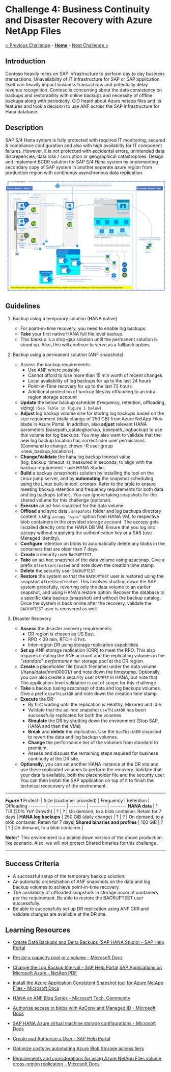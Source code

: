 # Challenge 4: Business Continuity and Disaster Recovery with Azure NetApp Files

[< Previous Challenge](./03-SAP-Security.md) - **[Home](../README.md)** - [Next Challenge >](./05-PowerApps.md)

## Introduction

Contoso heavily relies on SAP infrastructure to perform day to day business transactions. Unavailability of IT infrastructure for SAP or SAP application itself can heavily impact business transactions and potentially delay revenue recognition. Contoso is concerning about the data consistency on backups and restorability with online backups and necessity of offline backups along with periodicity. CIO heard about Azure netapp files and its features and took a decision to use ANF across the SAP infrastructure for Hana database.  

## Description

SAP S/4 Hana system is fully protected with required IT monitoring, secured & compliance configuration and also with high availabitly for IT component failures. However, it is not protected with accidental errors, unintended data discrepencies, data loss / corruption or geographical catastrophies. Design and implement BCDR solution for SAP S/4 Hana system by implementing secondary copy of SAP system in another seperate azure region from production region with continuous asynchronous data replication.

![Backup and Disaster Recovery - HANA on ANF](Images/Challenge4Arch.PNG)

## Guidelines

1. Backup using a temporary solution (HANA native)
	- For point-in-time recovery, you need to enable log backups.
	- **Take** your first native HANA full file level backup.
	- This backup is a stop-gap solution until the permanent solution is stood up. Also, this will continue to serve as a fallback option.
2. Backup using a permanent solution (ANF snapshots)
	- Assess the backup requirements:
		- Use ANF where possible
		- Cannot afford to lose more than 15 min worth of recent changes
		- Local availability of log backups for up to the last 24 hours
		- Point-in-Time recovery for up to the last 72 hours
		- Additional protection of backup files by offloading to an intra region storage account
	- **Update** the below backup schedule (frequency, retention, offloading, sizing)  `(See Table in Figure 1 below)`
	- **Adjust** log backup volume size for storing log backups based on the size requirement (daily change of 250 GB) from Azure NetApp Files blade in Azure Portal. In addition, also **adjust** relevant HANA parameters (basepath_catalogbackup, basepath_logbackup) to use this volume for log backups. You may also want to validate that the new log backup location has correct <sid>adm user permissions. (Command to change: chown -R user:group <new_backup_location>). 
	- **Change/Validate** the hana log backup timeout value (log_backup_timeout_s),measured in seconds, to align with the backup requirement - use HANA Studio. 
	- **Build** a backup (snapshots) solution by installing the tool on the Linux jump server, and by **automating** the snapshot scheduling using the Linux built-in tool, crontab. Refer to the table to ensure meeting backup retention and frequency requirements for both data and log backups (other). You can ignore taking snapshots for the shared volume for this challenge (optional).
	- **Execute** an ad-hoc snapshot for the data volume.
	- **Offload** and sync data `.snapshots` folder and log backups directory content, using `azcopy "sync"` option from HANA VM, to respective blob containers in the provided storage account. The azcopy gets installed directly onto the HANA DB VM. Ensure that you log into azcopy without supplying the authentication key or a SAS (use Managed Identity).
	- **Configure** retention on blobs to automatically delete any blobs in the containers that are older than 7 days.
	- **Create** a security user `BACKUPTEST`.
	- **Take** an ad-hoc snapshot of the data volume using azacsnap. Give a prefix `AfterUserCreated` and note down the creation time stamp.
	- **Delete** the security user `BACKUPTEST`
	- **Restore** the system so that the `BACKUPTEST` user is restored using the snapshot `AfterUserCreated`. This involves shutting down the SAP system gracefully, reverting only the data volume to an earlier snapshot, and using HANA's restore option: Recover the database to a specific data backup (snapshot) and without the backup catalog. Once the system is back online after the recovery, validate the `BACKUPTEST` user is recovered as well.

3. Disaster Recovery
	- **Assess** the disaster recovery requirements:
		- DR region is chosen as US East.
		- RPO < 30 min, RTO < 4 hrs.	
		- Inter-region DR using storage replication capabilities
	- **Set up** ANF storage replication (CRR) to meet the RPO. This also requires creating the ANF account and the replicating volumes in the *"standard" performance tier* storage pool at the DR region.
	- **Create** a placeholder file (touch filename) under the data volume (/hana/data/<SID>/mnt00001/) and note down the timestamp. Optionally, you can also create a security user `DRTEST` in HANA, but note that The application-level validation is out of scope for this challenge
	- **Take** a backup (using azacsnap) of data and log backups volumes. Give a prefix `UseThisAtDR` and note down the creation time stamp.
	- **Execute** the DR:
		- By first waiting until the replication is Healthy, Mirrored and Idle.
		- Validate that the ad-hoc snapshot `UseThisAtDR` has been successfully replicated for both the volumes.
		- **Simulate** the DR by shutting down the environment (Stop SAP, HANA and then the VMs)
		- **Break** and **delete** the replication. Use the `UseThisAtDR` snapshot to revert the data and log backup volumes.
		- **Change** the performance tier of the volumes from standard to premium.
		- Assess and discuss the remaining steps required for business continuity at the DR site.
	- **Optionally**, you can set another HANA instance at the DR site and use these replicated volumes to perform the recovery. Validate that your data is available, both the placeholder file and the security user. You can then install the SAP application on top of it to finish the technical recocovery of the environment.
		

---

***Figure 1***
Protect: | Size \(customer provided\) | Frequency | Retention | Offloading
-------- | -------- | -------- | -------- | --------
**HANA data** | 1 TiB (20% YoY Growth) | ? | ? | On demand, to a blob container. Retain for 7 days |
**HANA log backups** | 250 GiB (daily change) | ? | ? | On demand, to a blob container. Retain for 7 days|
**Shared binaries and profiles** | 100 GiB | ? | ? | On demand, to a blob container.|

**Note:*** This environment is a scaled down version of the above production-like scenario. Also, we will not protect Shared binaries for this challenge.


---

## Success Criteria

- A successful setup of the temporary backup solution.
- An automatic orchestration of ANF snapshots on the data and log backup volumes to achieve point-in-time recovery.
- The availability of offloaded snapshots in storage account containers per the requirement. Be able to restore the BACKUPTEST user successfully.
- Be able to successfully set up DR replication using ANF CRR and validate changes are available at the DR site.

## Learning Resources

- [Create Data Backups and Delta Backups (SAP HANA Studio) - SAP Help Portal](https://help.sap.com/viewer/6b94445c94ae495c83a19646e7c3fd56/2.0.04/en-US/c51a3983bb571014afa0c67026e44ca0.html)

- [Resize a capacity pool or a volume - Microsoft Docs](https://docs.microsoft.com/en-us/azure/azure-netapp-files/azure-netapp-files-resize-capacity-pools-or-volumes#:~:text=%20Resize%20a%20volume%20%201%20From%20the,to%20resize%20or%20delete%20the%20volume.%20More%20)

- [Change the Log Backup Interval - SAP Help Portal](https://help.sap.com/viewer/6b94445c94ae495c83a19646e7c3fd56/2.0.04/en-US/6e9eadcd57464e74b9395004cb1aba9a.html)
[SAP Applications on Microsoft Azure - NetApp PDF](https://www.netapp.com/pdf.html?item=/media/17152-tr4746pdf.pdf)

- [Install the Azure Application Consistent Snapshot tool for Azure NetApp Files - Microsoft Docs](https://docs.microsoft.com/en-us/azure/azure-netapp-files/azacsnap-installation)

- [HANA on ANF Blog Series - Microsoft Tech. Community](https://aka.ms/anfhanablog)

- [Authorize access to blobs with AzCopy and Managed ID - Microsoft Docs](https://docs.microsoft.com/en-us/azure/storage/common/storage-use-azcopy-authorize-azure-active-directory)

- [SAP HANA Azure virtual machine storage configurations - Microsoft Docs](https://docs.microsoft.com/en-us/azure/virtual-machines/workloads/sap/hana-vm-operations-storage)

- [Create and Authorize a User - SAP Help Portal](https://help.sap.com/viewer/6b94445c94ae495c83a19646e7c3fd56/2.0.00/en-US/c0555f0bbb5710148faabb0a6e35c457.html)

- [Optimize costs by automating Azure Blob Storage access tiers](https://docs.microsoft.com/en-us/azure/storage/blobs/storage-lifecycle-management-concepts?tabs=azure-portal#azure-portal-list-view)

- [Requirements and considerations for using Azure NetApp Files volume cross-region replication - Microsoft Docs](https://docs.microsoft.com/en-us/azure/azure-netapp-files/cross-region-replication-requirements-considerations)

